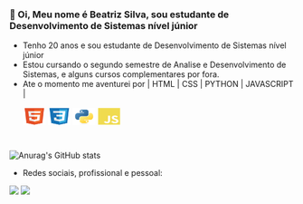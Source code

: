 <h3> 🌼 Oi, Meu nome é Beatriz Silva, sou estudante de Desenvolvimento de Sistemas nível júnior </h3>

<ul> 
  <li>Tenho 20 anos e sou estudante de Desenvolvimento de Sistemas nível júnior</li>
  <li>Estou cursando o segundo semestre de Analise e Desenvolvimento de Sistemas, e alguns cursos complementares por fora.</li>
  <li> Ate o momento me aventurei por | HTML | CSS | PYTHON | JAVASCRIPT | 
    <div style="display: inline_block"><br>
  <img align="center" alt="bia-HTML" height="30" width="40" src="https://raw.githubusercontent.com/devicons/devicon/master/icons/html5/html5-original.svg">
  <img align="center" alt="bia-CSS" height="30" width="40" src="https://raw.githubusercontent.com/devicons/devicon/master/icons/css3/css3-original.svg">
  <img align="center" alt="bia-Python" height="30" width="40" src="https://raw.githubusercontent.com/devicons/devicon/master/icons/python/python-original.svg">
  <img align="center" alt="bia-Js" height="30" width="40" src="https://raw.githubusercontent.com/devicons/devicon/master/icons/javascript/javascript-plain.svg">
</div>
  </li>
  </ul>
    
<br>
    
![Anurag's GitHub stats](https://github-readme-stats.vercel.app/api?username=BeatrizSAA&show_icons=true&theme=transparent)
<br>
    <ul> 
  <li>Redes sociais, profissional e pessoal:</li></ul>
<div> 
  <a href="https://www.linkedin.com/in/beatriz-silva-antunes-b194021b8" target="_blank"><img src="https://img.shields.io/badge/-LinkedIn-%230077B5?style=for-the-badge&logo=linkedin&logoColor=white" target="_blank"></a> 
    <a href="https://www.instagram.com/biaa_gh/" target="_blank"><img src="https://img.shields.io/badge/-Instagram-%23E4405F?style=for-the-badge&logo=instagram&logoColor=white" target="_blank"></a>
  
</div>
